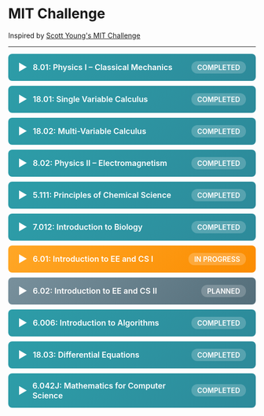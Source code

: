 # MIT Challenge

Inspired by [Scott Young's MIT Challenge](https://www.scotthyoung.com/blog/myprojects/mit-challenge-2/)

---

<style>
details.course-item {
  margin-bottom: 10px;
  border-radius: 8px;
  overflow: hidden;
}

details.course-item summary {
  background: linear-gradient(135deg, #2d9da8 0%, #2d8a9a 100%);
  color: white;
  padding: 15px 20px;
  cursor: pointer;
  font-weight: 600;
  font-size: 16px;
  list-style: none;
  display: flex;
  align-items: center;
  transition: all 0.3s ease;
  user-select: none;
}

details.course-item summary:hover {
  background: linear-gradient(135deg, #3ab0bd 0%, #359faf 100%);
  transform: translateX(5px);
}

details.course-item.completed summary {
  background: linear-gradient(135deg, #2d9da8 0%, #2d8a9a 100%);
}

details.course-item.in-progress summary {
  background: linear-gradient(135deg, #ffa726 0%, #fb8c00 100%);
}

details.course-item.not-started summary {
  background: linear-gradient(135deg, #78909c 0%, #546e7a 100%);
}

details.course-item summary::-webkit-details-marker {
  display: none;
}

.course-toggle {
  margin-right: 10px;
  font-size: 20px;
  transition: transform 0.3s ease;
  display: inline-block;
  width: 20px;
}

details[open] .course-toggle {
  transform: rotate(90deg);
}

.course-status {
  margin-left: auto;
  font-size: 14px;
  background: rgba(255,255,255,0.2);
  padding: 4px 12px;
  border-radius: 12px;
}

.course-content {
  background: #f8f9fa;
  border: 1px solid #e0e0e0;
  border-top: none;
  padding: 20px;
}

.course-content ul {
  list-style: none;
  padding-left: 0;
  margin: 0;
}

.course-content li {
  padding: 8px 0;
  border-bottom: 1px solid #e0e0e0;
}

.course-content li:last-child {
  border-bottom: none;
}

.course-content strong {
  color: #2d9da8;
  display: inline-block;
  min-width: 100px;
}

.rating-badge {
  background: #2d9da8;
  color: white;
  padding: 2px 8px;
  border-radius: 4px;
  font-size: 12px;
  margin-left: 10px;
}
</style>

<details class="course-item completed">
  <summary>
    <span class="course-toggle">▶</span>
    <span>8.01: Physics I – Classical Mechanics</span>
    <span class="course-status">COMPLETED</span>
  </summary>
  <div class="course-content">
    <ul>
      <li><strong>Course:</strong> <a href="https://ocw.mit.edu/courses/8-01-physics-i-classical-mechanics-fall-1999/" target="_blank">MIT OCW</a></li>
      <li><strong>Video:</strong> <a href="https://www.youtube.com/playlist?list=PLUl4u3cNGP62QZp1G0Y2bKpL6R3F0bF1O" target="_blank">Walter Lewin Lectures</a></li>
      <li><strong>Rating:</strong> <span class="rating-badge">5/5</span></li>
    </ul>
  </div>
</details>

<details class="course-item completed">
  <summary>
    <span class="course-toggle">▶</span>
    <span>18.01: Single Variable Calculus</span>
    <span class="course-status">COMPLETED</span>
  </summary>
  <div class="course-content">
    <ul>
      <li><strong>Course:</strong> <a href="https://ocw.mit.edu/courses/18-01-single-variable-calculus-fall-2006/" target="_blank">MIT OCW</a></li>
      <li><strong>Rating:</strong> <span class="rating-badge">5/5</span></li>
    </ul>
  </div>
</details>

<details class="course-item completed">
  <summary>
    <span class="course-toggle">▶</span>
    <span>18.02: Multi-Variable Calculus</span>
    <span class="course-status">COMPLETED</span>
  </summary>
  <div class="course-content">
    <ul>
      <li><strong>Course:</strong> <a href="https://ocw.mit.edu/courses/18-02-multivariable-calculus-fall-2007/" target="_blank">MIT OCW</a></li>
      <li><strong>Rating:</strong> <span class="rating-badge">4/5</span></li>
    </ul>
  </div>
</details>

<details class="course-item completed">
  <summary>
    <span class="course-toggle">▶</span>
    <span>8.02: Physics II – Electromagnetism</span>
    <span class="course-status">COMPLETED</span>
  </summary>
  <div class="course-content">
    <ul>
      <li><strong>Course:</strong> <a href="https://ocw.mit.edu/courses/8-02-physics-ii-electricity-and-magnetism-spring-2007/" target="_blank">MIT OCW</a></li>
      <li><strong>Rating:</strong> <span class="rating-badge">5/5</span></li>
    </ul>
  </div>
</details>

<details class="course-item completed">
  <summary>
    <span class="course-toggle">▶</span>
    <span>5.111: Principles of Chemical Science</span>
    <span class="course-status">COMPLETED</span>
  </summary>
  <div class="course-content">
    <ul>
      <li><strong>Course:</strong> <a href="https://ocw.mit.edu/courses/5-111-principles-of-chemical-science-fall-2008/" target="_blank">MIT OCW</a></li>
      <li><strong>Rating:</strong> <span class="rating-badge">4/5</span></li>
    </ul>
  </div>
</details>

<details class="course-item completed">
  <summary>
    <span class="course-toggle">▶</span>
    <span>7.012: Introduction to Biology</span>
    <span class="course-status">COMPLETED</span>
  </summary>
  <div class="course-content">
    <ul>
      <li><strong>Course:</strong> <a href="https://ocw.mit.edu/courses/7-012-introduction-to-biology-fall-2004/" target="_blank">MIT OCW</a></li>
      <li><strong>Rating:</strong> <span class="rating-badge">4/5</span></li>
    </ul>
  </div>
</details>

<details class="course-item in-progress">
  <summary>
    <span class="course-toggle">▶</span>
    <span>6.01: Introduction to EE and CS I</span>
    <span class="course-status">IN PROGRESS</span>
  </summary>
  <div class="course-content">
    <ul>
      <li><strong>Course:</strong> <a href="https://ocw.mit.edu/courses/6-01-introduction-to-electrical-engineering-and-computer-science-i-spring-2011/" target="_blank">MIT OCW</a></li>
    </ul>
  </div>
</details>

<details class="course-item not-started">
  <summary>
    <span class="course-toggle">▶</span>
    <span>6.02: Introduction to EE and CS II</span>
    <span class="course-status">PLANNED</span>
  </summary>
  <div class="course-content">
    <ul>
      <li><strong>Course:</strong> <a href="https://ocw.mit.edu/courses/6-02-introduction-to-electrical-engineering-and-computer-science-ii-spring-2012/" target="_blank">MIT OCW</a></li>
    </ul>
  </div>
</details>

<details class="course-item completed">
  <summary>
    <span class="course-toggle">▶</span>
    <span>6.006: Introduction to Algorithms</span>
    <span class="course-status">COMPLETED</span>
  </summary>
  <div class="course-content">
    <ul>
      <li><strong>Course:</strong> <a href="https://ocw.mit.edu/courses/6-006-introduction-to-algorithms-fall-2011/" target="_blank">MIT OCW</a></li>
      <li><strong>Rating:</strong> <span class="rating-badge">5/5</span></li>
    </ul>
  </div>
</details>

<details class="course-item completed">
  <summary>
    <span class="course-toggle">▶</span>
    <span>18.03: Differential Equations</span>
    <span class="course-status">COMPLETED</span>
  </summary>
  <div class="course-content">
    <ul>
      <li><strong>Course:</strong> <a href="https://ocw.mit.edu/courses/18-03-differential-equations-spring-2010/" target="_blank">MIT OCW</a></li>
      <li><strong>Rating:</strong> <span class="rating-badge">4/5</span></li>
    </ul>
  </div>
</details>

<details class="course-item completed">
  <summary>
    <span class="course-toggle">▶</span>
    <span>6.042J: Mathematics for Computer Science</span>
    <span class="course-status">COMPLETED</span>
  </summary>
  <div class="course-content">
    <ul>
      <li><strong>Course:</strong> <a href="https://ocw.mit.edu/courses/6-042j-mathematics-for-computer-science-fall-2010/" target="_blank">MIT OCW</a></li>
      <li><strong>Rating:</strong> <span class="rating-badge">5/5</span></li>
    </ul>
  </div>
</details>
